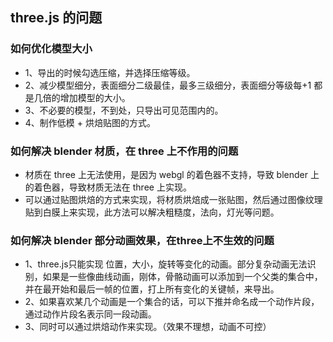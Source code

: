## three.js 的问题

### 如何优化模型大小

- 1、导出的时候勾选压缩，并选择压缩等级。
- 2、减少模型细分，表面细分二级最佳，最多三级细分，表面细分等级每+1 都是几倍的增加模型的大小。
- 3、不必要的模型，不到处，只导出可见范围内的。
- 4、制作低模 + 烘焙贴图的方式。

### 如何解决 blender 材质，在 three 上不作用的问题

- 材质在 three 上无法使用，是因为 webgl 的着色器不支持，导致 blender 上的着色器，导致材质无法在 three 上实现。
- 可以通过贴图烘焙的方式来实现，将材质烘焙成一张贴图，然后通过图像纹理贴到白膜上来实现，此方法可以解决粗糙度，法向，灯光等问题。

### 如何解决 blender 部分动画效果，在three上不生效的问题

- 1、three.js只能实现 位置，大小，旋转等变化的动画。部分复杂动画无法识别，如果是一些像曲线动画，刚体，骨骼动画可以添加到一个父类的集合中，并在最开始和最后一帧的位置，打上所有变化的关键帧，来导出。
- 2、如果喜欢某几个动画是一个集合的话，可以下推并命名成一个动作片段，通过动作片段名表示同一段动画。
- 3、同时可以通过烘焙动作来实现。（效果不理想，动画不可控）
